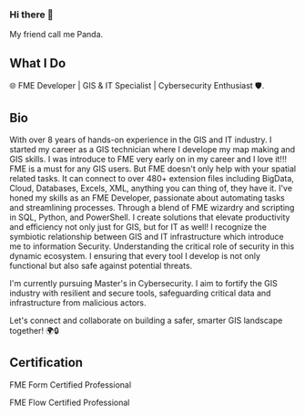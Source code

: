 ### Hi there 👋

My friend call me Panda. 

## What I Do

🌐 FME Developer | GIS & IT Specialist | Cybersecurity Enthusiast 🛡️.

## Bio
With over 8 years of hands-on experience in the GIS and IT industry. I started my career as a GIS technician where I develope my map making and GIS skills. I was introduce to FME very early on in my career and I love it!!! FME is a must for any GIS users. But FME doesn't only help with your spatial related tasks. It can connect to over 480+ extension files including BigData, Cloud, Databases, Excels, XML, anything you can thing of, they have it. I've honed my skills as an FME Developer, passionate about automating tasks and streamlining processes. Through a blend of FME wizardry and scripting in SQL, Python, and PowerShell. I create solutions that elevate productivity and efficiency not only just for GIS, but for IT as well! I recognize the symbiotic relationship between GIS and IT infrastructure which introduce me to information Security. Understanding the critical role of security in this dynamic ecosystem. I ensuring that every tool I develop is not only functional but also safe against potential threats.

I'm currently pursuing Master's in Cybersecurity. I aim to fortify the GIS industry with resilient and secure tools, safeguarding critical data and infrastructure from malicious actors.

Let's connect and collaborate on building a safer, smarter GIS landscape together! 🌍🔒

## Certification

FME Form Certified Professional

FME Flow Certified Professional
<!--
**pandaacoding/pandaacoding** is a ✨ _special_ ✨ repository because its `README.md` (this file) appears on your GitHub profile.

Here are some ideas to get you started:

- 🔭 I’m currently working on ...
- 🌱 I’m currently learning ...
- 👯 I’m looking to collaborate on ...
- 🤔 I’m looking for help with ...
- 💬 Ask me about ...
- 📫 How to reach me: ...
- 😄 Pronouns: ...
- ⚡ Fun fact: ...
-->
